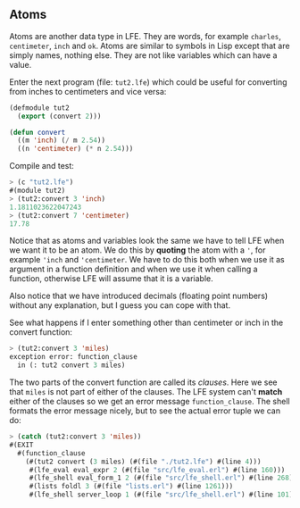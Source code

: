 ## Atoms

Atoms are another data type in LFE. They are words, for example ``charles``, ``centimeter``, ``inch`` and ``ok``. Atoms are similar to symbols in Lisp except that are simply names, nothing else. They are not like variables which can have a value.

Enter the next program (file: ``tut2.lfe``) which could be useful for converting from inches to centimeters and vice versa:

```lisp
(defmodule tut2
  (export (convert 2)))

(defun convert
  ((m 'inch) (/ m 2.54))
  ((n 'centimeter) (* n 2.54)))
```

Compile and test:

```lisp
> (c "tut2.lfe")
#(module tut2)
> (tut2:convert 3 'inch)
1.1811023622047243
> (tut2:convert 7 'centimeter)
17.78
```

Notice that as atoms and variables look the same we have to tell LFE when we want it to be an atom. We do this by **quoting** the atom with a ``'``, for example ``'inch`` and ``'centimeter``. We have to do this both when we use it as argument in a function definition and when we use it when calling a function, otherwise LFE will assume that it is a variable.

Also notice that we have introduced decimals (floating point numbers) without any explanation, but I guess you can cope with that.

See what happens if I enter something other than centimeter or inch in the convert function:

```lisp
> (tut2:convert 3 'miles)
exception error: function_clause
  in (: tut2 convert 3 miles)
```

The two parts of the convert function are called its *clauses*. Here we see that ``miles`` is not part of either of the clauses. The LFE system can't **match** either of the clauses so we get an error message ``function_clause``. The shell formats the error message nicely, but to see the actual error tuple we can do:

```lisp
> (catch (tut2:convert 3 'miles))
#(EXIT
  #(function_clause
    (#(tut2 convert (3 miles) (#(file "./tut2.lfe") #(line 4)))
     #(lfe_eval eval_expr 2 (#(file "src/lfe_eval.erl") #(line 160)))
     #(lfe_shell eval_form_1 2 (#(file "src/lfe_shell.erl") #(line 268)))
     #(lists foldl 3 (#(file "lists.erl") #(line 1261)))
     #(lfe_shell server_loop 1 (#(file "src/lfe_shell.erl") #(line 101))))))
```

